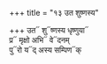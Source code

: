 +++
title = "१३ उत शुष्णस्य"

+++
उत᳓ शु᳓ष्णस्य धृष्णुया᳓  
प्र᳓ मृक्षो अभि᳓ वे᳓दनम्  
पु᳓रो य᳓द् अस्य सम्पिण᳓क्